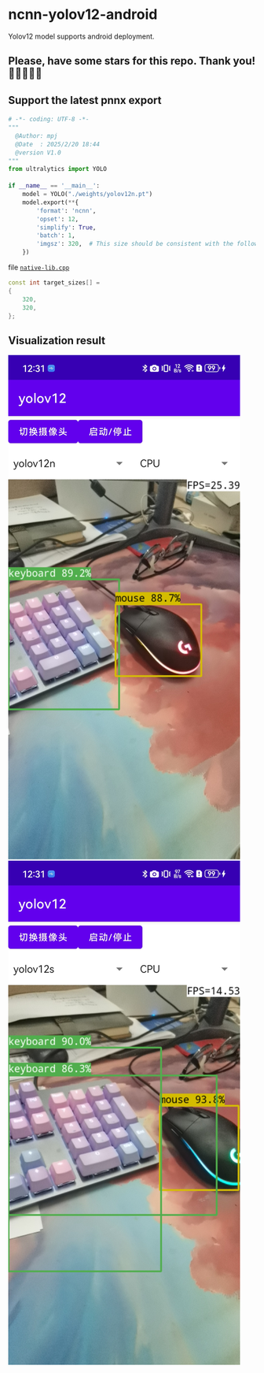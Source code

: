 # ncnn-yolov12-android
Yolov12 model supports android deployment.

## Please, have some stars for this repo. Thank you! 🌟🌟🌟🌟🌟

## Support the latest pnnx export
```python
# -*- coding: UTF-8 -*-
"""
  @Author: mpj
  @Date  : 2025/2/20 18:44
  @version V1.0
"""
from ultralytics import YOLO

if __name__ == '__main__':
    model = YOLO("./weights/yolov12n.pt")
    model.export(**{
        'format': 'ncnn',
        'opset': 12,
        'simplify': True,
        'batch': 1,
        'imgsz': 320,  # This size should be consistent with the following code.
    })

```

file [`native-lib.cpp`](https://github.com/mpj1234/ncnn-yolov12-android/blob/5f0981d8b289f97fae8dd02ba1107f56510f1330/app/src/main/cpp/native-lib.cpp#L175)
``` c++
const int target_sizes[] =
{
    320,
    320,
};
```

## Visualization result
![v12n.jpg](.assets/v12n.jpg)
![v12s.jpg](.assets/v12s.jpg)
